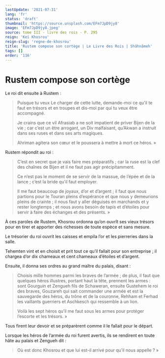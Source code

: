 ```yaml
---
lastUpdate: '2021-07-31'
lang: 'fr'
status: 'draft'
thumbnail: 'https://source.unsplash.com/EFm7JpD9jy8'
image: 'EFm7JpD9jy8.jpeg'
source: tome III - livre des rois - P. 295
reign: 'Keï Khosrou'
reign-slug: 'regne-de-khosrou'
title: 'Rustem compose son cortège | Le Livre des Rois | Shâhnâmeh'
tags: []
order: '116'
---
```


<!-- LTeX: language=fr -->

# Rustem compose son cortège

Le roi dit ensuite à Rustem :

> Puisque tu veux Le charger de cette lutte, demande-moi ce qu’il te faut en trésors et en troupes et dis-moi par qui tu veux être accompagné.
>
> Je crains que ce vil Afrasiab a ne soit impatient de priver Bijen de la vie ; car c’est un être arrogant, un Div malfaisant, qu’Akwan a instruit dans ses ruses et dans ses arts magiques.
>
> Ahriman agitera son cœur et le poussera à mettre à mort ce héros. »

Rustem répondit au roi :

> C’est en secret que je vais faire mes préparatifs ; car la ruse est la clef des chaînes de Bijen et il ne faut pas agir précipitamment.
>
> Ce n’est pas le moment de se servir de la massue, de l’épée et de la lance ; c’est la bride qu’il faut employer.
>
> Il me faut beaucoup de joyaux, d’or et d’argent ; il faut que nous partions pour le Touran pleins d’espérance et que nous y demeurions pleins de crainte ; il nous faut y aller déguisés en marchands et y rester longtemps ; et nous avons besoin de tapis et d’étoiles pour servir à faire des échanges et des présents. »

À ces paroles de Rustem, Khosrou ordonna qu’on ouvrît ses vieux trésors pour en tirer et apporter des richesses de toute espèce et sans mesure.

Le trésorier du roi ouvrit les caisses et empila l’or et les pierreries dans la salle.

Tehemten vint et en choisit et prit tout ce qu’il fallait pour son entreprise ; il chargea d’or dix chameaux et cent chameaux d’étoiles et d’argent.

Ensuite, il donna ses ordres au grand maître du palais, disant :

> Choisis mille hommes parmi les braves de l’armée ; de plus, il faut que quelques héros illustres, portant haut la tête, prennent les armes : sont Gourguin et Zengueh fils de Schaweran, ensuite Gustehem le roi des braves, Gouzareh qui sait commander une armée et est la sauvegarde des héros, du trône et de la couronne, Rehham et Ferhad les vaillants guerriers et Aschkesch qui ressemble à un lion.
>
> Voilà les sept héros qu’il me faut sous les armes pour protéger l’escorte et les trésors. »

Tous firent leur devoir et se préparèrent comme il le fallait pour le départ.

Lorsque les héros de l’armée du roi furent avertis, ils se rendirent en toute hâte au palais et Zengueh dit :

> Où est donc Khosrou et que lui est-il arrivé pour qu’il nous appelle ? »
